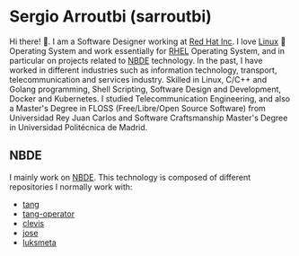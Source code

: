# Sergio Arroutbi (sarroutbi)

Hi there! 👋. I am a Software Designer working at [Red Hat Inc](https://www.redhat.com/).  I love [Linux](https://www.linuxfoundation.org/) 🐧 Operating System and work essentially for [RHEL](https://www.redhat.com/es/technologies/linux-platforms/enterprise-linux) Operating System, and in particular on projects related to [NBDE](https://access.redhat.com/articles/6987053) technology. In the past, I have worked in different industries such as information technology, transport, telecommunication and services industry. Skilled in Linux, C/C++ and Golang programming, Shell Scripting, Software Design and Development, Docker and Kubernetes. I studied Telecommunication Engineering, and also a Master's Degree in FLOSS (Free/Libre/Open Source Software) from Universidad Rey Juan Carlos and Software Craftsmanship Master's Degree in Universidad Politécnica de Madrid.

## NBDE
I mainly work on [NBDE](https://access.redhat.com/articles/6987053). This technology is composed of different repositories I normally work with:
* [tang](https://github.com/latchset/tang)
* [tang-operator](https://github.com/latchset/tang-operator)
* [clevis](https://github.com/latchset/clevis)
* [jose](https://github.com/latchset/jose)
* [luksmeta](https://github.com/latchset/luksmeta)

<!--
**sarroutbi/sarroutbi** is a ✨ _special_ ✨ repository because its `README.md` (this file) appears on your GitHub profile.

Here are some ideas to get you started:

- 🔭 I’m currently working on ...
- 🌱 I’m currently learning ...
- 👯 I’m looking to collaborate on ...
- 🤔 I’m looking for help with ...
- 💬 Ask me about ...
- 📫 How to reach me: ...
- 😄 Pronouns: ...
- ⚡ Fun fact: ...
-->
